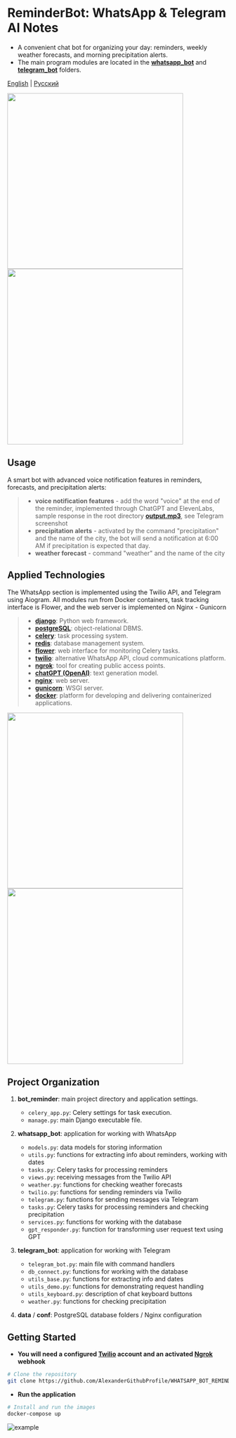 # ReminderBot: WhatsApp & Telegram AI Notes
-  A convenient chat bot for organizing your day: reminders, weekly weather forecasts, and morning precipitation alerts.
- The main program modules are located in the [**whatsapp_bot**](./whatsapp_bot) and [**telegram_bot**](./telegram_bot) folders.

[English](./README_en.md) | [Русский](./README.md)

<p align="left">
 <img src="img/01_whatsapp_1.png" width="400">
 <img src="img/01_whatsapp_2.png" width="400">
</p>

## Usage 
A smart bot with advanced voice notification features in reminders, forecasts, and precipitation alerts:
> - **voice notification features** - add the word "voice" at the end of the reminder, implemented through ChatGPT and ElevenLabs, sample response in the root directory [**output.mp3**](./telegram_bot/output.mp3), see Telegram screenshot  
> - **precipitation alerts** - activated by the command "precipitation" and the name of the city, the bot will send a notification at 6:00 AM if precipitation is expected that day.  
> - **weather forecast** - command "weather" and the name of the city

## Applied Technologies
The WhatsApp section is implemented using the Twilio API, and Telegram using Aiogram. All modules run from Docker containers, task tracking interface is Flower, and the web server is implemented on Nginx - Gunicorn 

> - **[django](https://www.djangoproject.com/)**:              Python web framework.
> - **[postgreSQL](https://www.postgresql.org/)**:    object-relational DBMS.
> - **[celery](https://docs.celeryproject.org/)**:              task processing system.
> - **[redis](https://redis.io/)**:                                          database management system.
> - **[flower](https://flower.readthedocs.io/)**:           web interface for monitoring Celery tasks.
> - **[twilio](https://www.twilio.com/)**:                            alternative WhatsApp API, cloud communications platform.
> - **[ngrok](https://ngrok.com/)**:                                    tool for creating public access points.
> - **[chatGPT (OpenAI)](https://openai.com/chatgpt)**: text generation model.
> - **[nginx](https://nginx.org/)**:                                         web server.
> - **[gunicorn](https://gunicorn.org/)**:                               WSGI server.
> - **[docker](https://www.docker.com/)**:                              platform for developing and delivering containerized applications.

<p align="left">
   <img src="img/02_telegram_2.png" width="400">
   <img src="img/02_telegram_1.png" width="400">
 
</p>

## Project Organization

1. **bot_reminder**: main project directory and application settings.

    - `celery_app.py`: Celery settings for task execution.
    - `manage.py`: main Django executable file.

2. **whatsapp_bot**: application for working with WhatsApp

    - `models.py`: data models for storing information
    - `utils.py`: functions for extracting info about reminders, working with dates
    - `tasks.py`: Celery tasks for processing reminders
    - `views.py`: receiving messages from the Twilio API
    - `weather.py`: functions for checking weather forecasts
    - `twilio.py`: functions for sending reminders via Twilio
    - `telegram.py`: functions for sending messages via Telegram
    - `tasks.py`: Celery tasks for processing reminders and checking precipitation
    - `services.py`: functions for working with the database
    - `gpt_responder.py`: function for transforming user request text using GPT

2. **telegram_bot**: application for working with Telegram
    - `telegram_bot.py`: main file with command handlers
    - `db_connect.py`: functions for working with the database
    - `utils_base.py`: functions for extracting info and dates
    - `utils_demo.py`: functions for demonstrating request handling
    - `utils_keyboard.py`: description of chat keyboard buttons
    - `weather.py`: functions for checking precipitation
      
3. **data** / **conf**: PostgreSQL database folders / Nginx configuration

## Getting Started
- **You will need a configured [Twilio](https://www.twilio.com/) account and an activated [Ngrok](https://ngrok.com/) webhook**

```bash
# Clone the repository
git clone https://github.com/AlexanderGithubProfile/WHATSAPP_BOT_REMINDER.git
```
- **Run the application**
```bash
# Install and run the images
docker-compose up
```
![example](img/startup_logs.gif)